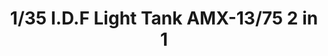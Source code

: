 ---
layout: product
title: "1/35 I.D.F Light Tank AMX-13/75 2 in 1"
price: "5000" 
desc: "Maketa"
img_path: "/assets/img/TAKO2036.webp"
brand: "N/A"
available: false
special_offer: false
new: false
soon: false
cat: "010000"
subcat: "010200"
subsubcat: "0N/A"
sifra: "TAKO2036"
popular: false
spec: false
---